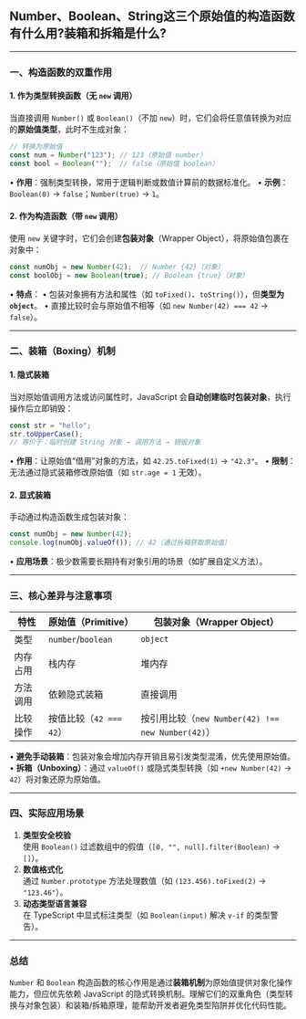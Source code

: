 ## Number、Boolean、String这三个原始值的构造函数有什么用?装箱和拆箱是什么?

---

### 一、构造函数的双重作用
#### 1. **作为类型转换函数（无 `new` 调用）**
当直接调用 `Number()` 或 `Boolean()`（不加 `new`）时，它们会将任意值转换为对应的**原始值类型**，此时不生成对象：
```javascript
// 转换为原始值
const num = Number("123"); // 123（原始值 number）
const bool = Boolean("");  // false（原始值 boolean）
```
• **作用**：强制类型转换，常用于逻辑判断或数值计算前的数据标准化。
• **示例**：`Boolean(0)` → `false`；`Number(true)` → `1`。

#### 2. **作为构造函数（带 `new` 调用）**
使用 `new` 关键字时，它们会创建**包装对象**（Wrapper Object），将原始值包裹在对象中：
```javascript
const numObj = new Number(42);  // Number {42}（对象）
const boolObj = new Boolean(true); // Boolean {true}（对象）
```
• **特点**：
  • 包装对象拥有方法和属性（如 `toFixed()`、`toString()`），但**类型为 `object`**。
  • 直接比较时会与原始值不相等（如 `new Number(42) === 42` → `false`）。

---

### 二、装箱（Boxing）机制
#### 1. **隐式装箱**
当对原始值调用方法或访问属性时，JavaScript 会**自动创建临时包装对象**，执行操作后立即销毁：
```javascript
const str = "hello";
str.toUpperCase(); 
// 等价于：临时创建 String 对象 → 调用方法 → 销毁对象
```
• **作用**：让原始值“借用”对象的方法，如 `42.25.toFixed(1)` → `"42.3"`。
• **限制**：无法通过隐式装箱修改原始值（如 `str.age = 1` 无效）。

#### 2. **显式装箱**
手动通过构造函数生成包装对象：
```javascript
const numObj = new Number(42); 
console.log(numObj.valueOf()); // 42（通过拆箱获取原始值）
```
• **应用场景**：极少数需要长期持有对象引用的场景（如扩展自定义方法）。

---

### 三、核心差异与注意事项
| **特性** | **原始值（Primitive）** | **包装对象（Wrapper Object）**                    |
| -------- | ----------------------- | ------------------------------------------------- |
| 类型     | `number`/`boolean`      | `object`                                          |
| 内存占用 | 栈内存                  | 堆内存                                            |
| 方法调用 | 依赖隐式装箱            | 直接调用                                          |
| 比较操作 | 按值比较（`42 === 42`） | 按引用比较（`new Number(42) !== new Number(42)`） |

• **避免手动装箱**：包装对象会增加内存开销且易引发类型混淆，优先使用原始值。
• **拆箱（Unboxing）**：通过 `valueOf()` 或隐式类型转换（如 `+new Number(42)` → `42`）将对象还原为原始值。

---

### 四、实际应用场景
1. **类型安全校验**  
   使用 `Boolean()` 过滤数组中的假值（`[0, "", null].filter(Boolean)` → `[]`）。
2. **数值格式化**  
   通过 `Number.prototype` 方法处理数值（如 `(123.456).toFixed(2)` → `"123.46"`）。
3. **动态类型语言兼容**  
   在 TypeScript 中显式标注类型（如 `Boolean(input)` 解决 `v-if` 的类型警告）。

---

### 总结
`Number` 和 `Boolean` 构造函数的核心作用是通过**装箱机制**为原始值提供对象化操作能力，但应优先依赖 JavaScript 的隐式转换机制。理解它们的双重角色（类型转换与对象包装）和装箱/拆箱原理，能帮助开发者避免类型陷阱并优化代码性能。